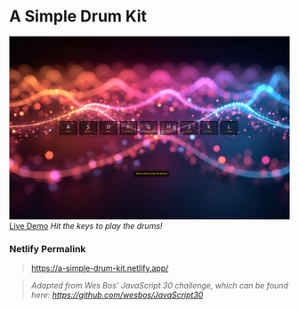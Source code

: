 # **A Simple Drum Kit**

![Simple Drum Kit](images/simple-drum-kit.png)
[Live Demo](https://a-simple-drum-kit.netlify.app/)
*Hit the keys to play the drums!*

### Netlify Permalink
> https://a-simple-drum-kit.netlify.app/

> *Adapted from Wes Bos' JavaScript 30 challenge, which can be found here: https://github.com/wesbos/JavaScript30*
